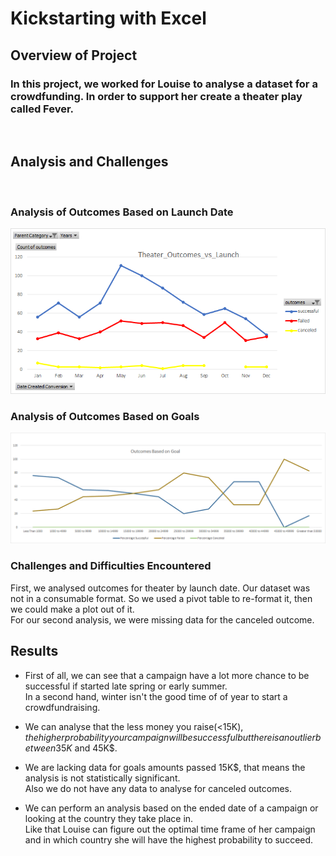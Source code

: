 # Kickstarting with Excel

## Overview of Project

### In this project, we worked for Louise to analyse a dataset for a crowdfunding. In order to  support her create a theater play called Fever.
<br>

## Analysis and Challenges
<br>


###  Analysis of Outcomes Based on Launch Date

 

![](Ressources\Theater_Outcomes_vs_Launch.png)


### Analysis of Outcomes Based on Goals
![](Ressources\Outcomes_vs_Goals.png)
### Challenges and Difficulties Encountered
First, we analysed outcomes for theater by launch date. Our dataset was not in a consumable format. So we used a pivot table to re-format it, then we could make a plot out of it.<br>
For our second analysis, we were missing data for the canceled outcome.

## Results

- First of all, we can see that a campaign have a lot more chance to be successful if started late spring or early summer.<br>
In a second hand, winter isn't the good time of of year to start a crowdfundraising.
 

- We can analyse that the less money you raise(<15K$), the higher probability your campaign will be successful but there is an outlier between 35K$ and 45K$.

- We are lacking data for goals amounts passed 15K$, that means the analysis is not statistically significant.<br>Also we do not have any data to analyse for canceled outcomes. 

- We can perform an analysis based on the ended date of a campaign or looking at the country they take place in.<br>
Like that Louise can figure out the optimal time frame of her campaign and in which country she will have the highest probability to succeed.
